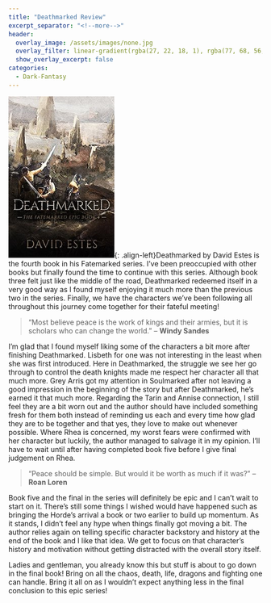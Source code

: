 ```yaml
---
title: "Deathmarked Review"
excerpt_separator: "<!--more-->"
header:
  overlay_image: /assets/images/none.jpg
  overlay_filter: linear-gradient(rgba(27, 22, 18, 1), rgba(77, 68, 56, 1))
  show_overlay_excerpt: false
categories:
  - Dark-Fantasy
---
```

![deathmarked-cover](/assets/images/deathmarked.jpg){: .align-left}Deathmarked by David Estes is the fourth book in his Fatemarked series. I’ve been preoccupied with other books but finally found the time to continue with this series. Although book three felt just like the middle of the road, Deathmarked redeemed itself in a very good way as I found myself enjoying it much more than the previous two in the series. Finally, we have the characters we’ve been following all throughout this journey come together for their fateful meeting!

>“Most believe peace is the work of kings and their armies, but it is scholars who can change the world.” – **Windy Sandes**

I’m glad that I found myself liking some of the characters a bit more after finishing Deathmarked. Lisbeth for one was not interesting in the least when she was first introduced. Here in Deathmarked, the struggle we see her go through to control the death knights made me respect her character all that much more. Grey Arris got my attention in Soulmarked after not leaving a good impression in the beginning of the story but after Deathmarked, he’s earned it that much more. Regarding the Tarin and Annise connection, I still feel they are a bit worn out and the author should have included something fresh for them both instead of reminding us each and every time how glad they are to be together and that yes, they love to make out whenever possible. Where Rhea is concerned, my worst fears were confirmed with her character but luckily, the author managed to salvage it in my opinion. I’ll have to wait until after having completed book five before I give final judgement on Rhea.

>“Peace should be simple. But would it be worth as much if it was?” – **Roan Loren**

Book five and the final in the series will definitely be epic and I can’t wait to start on it. There’s still some things I wished would have happened such as bringing the Horde’s arrival a book or two earlier to build up momentum. As it stands, I didn’t feel any hype when things finally got moving a bit. The author relies again on telling specific character backstory and history at the end of the book and I like that idea. We get to focus on that character’s history and motivation without getting distracted with the overall story itself.

Ladies and gentleman, you already know this but stuff is about to go down in the final book! Bring on all the chaos, death, life, dragons and fighting one can handle. Bring it all on as I wouldn’t expect anything less in the final conclusion to this epic series!
